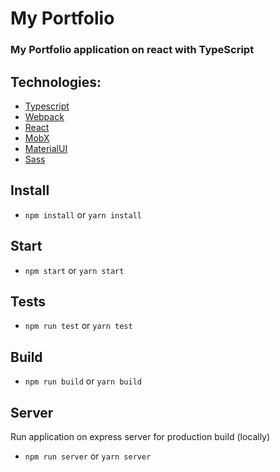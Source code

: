 # My Portfolio

### My Portfolio application on react with TypeScript

## Technologies:
* [Typescript](https://www.typescriptlang.org/)
* [Webpack](https://webpack.js.org/)
* [React](https://en.reactjs.org/)
* [MobX](https://mobx.js.org/)
* [MaterialUI](https://mui.com/)
* [Sass](https://sass-lang.com/)

## Install
* `npm install` or `yarn install`

## Start
* `npm start` or `yarn start`

## Tests
* `npm run test` or `yarn test`

## Build
* `npm run build` or `yarn build`

## Server
Run application on express server for production build (locally)
* `npm run server` or `yarn server`
